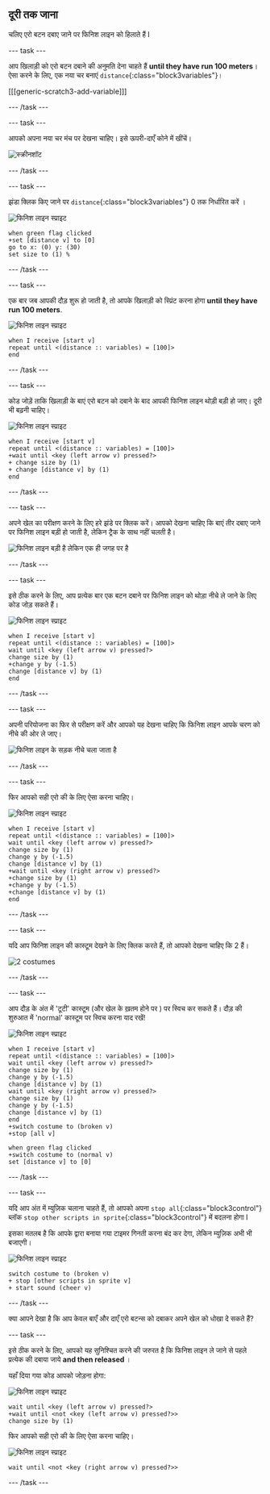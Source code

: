## दूरी तक जाना

चलिए एरो बटन दबाए जाने पर फिनिश लाइन को हिलाते हैं I

--- task ---

आप खिलाड़ी को एरो बटन दबाने की अनुमति देना चाहते हैं __until they have run 100 meters__। ऐसा करने के लिए, एक नया चर बनाएं `distance`{:class="block3variables"}।

[[[generic-scratch3-add-variable]]]

--- /task ---

--- task ---

आपको अपना नया चर मंच पर देखना चाहिए। इसे ऊपरी-दाएँ कोने में खींचें।

![स्क्रीनशॉट](images/sprint-distance-drag.png)

--- /task ---

--- task ---

झंडा क्लिक किए जाने पर  `distance`{:class="block3variables"} 0 तक निर्धारित करें ।

![फिनिश लाइन स्प्राइट](images/finish-line-sprite.png)

```blocks3
when green flag clicked
+set [distance v] to [0]
go to x: (0) y: (30)
set size to (1) %
```

--- /task ---

--- task ---

एक बार जब आपकी दौड़ शुरू हो जाती है, तो आपके खिलाड़ी को स्प्रिंट करना होगा  __until they have run 100 meters__.

![फिनिश लाइन स्प्राइट](images/finish-line-sprite.png)

```blocks3
when I receive [start v]
repeat until <(distance :: variables) = [100]>
end 
```

--- /task ---

--- task ---

कोड जोड़ें ताकि खिलाड़ी के बाएं एरो बटन को दबाने के बाद आपकी फिनिश लाइन थोड़ी बड़ी हो जाए। दूरी भी बढ़नी चाहिए।

![फिनिश लाइन स्प्राइट](images/finish-line-sprite.png)

```blocks3
when I receive [start v]
repeat until <(distance :: variables) = [100]>
+wait until <key (left arrow v) pressed?>
+ change size by (1)
+ change [distance v] by (1)
end 
```

--- /task ---

--- task ---

अपने खेल का परीक्षण करने के लिए हरे झंडे पर क्लिक करें। आपको देखना चाहिए कि बाएं तीर दबाए जाने पर फिनिश लाइन बड़ी हो जाती है, लेकिन ट्रैक के साथ नहीं चलती है।

![फिनिश लाइन बड़ी है लेकिन एक ही जगह पर है](images/sprint-line-bug.png)

--- /task ---

--- task ---

इसे ठीक करने के लिए, आप प्रत्येक बार एक बटन दबाने पर फिनिश लाइन को थोड़ा नीचे ले जाने के लिए कोड जोड़ सकते हैं।

![फिनिश लाइन स्प्राइट](images/finish-line-sprite.png)

```blocks3
when I receive [start v]
repeat until <(distance :: variables) = [100]>
wait until <key (left arrow v) pressed?>
change size by (1)
+change y by (-1.5)
change [distance v] by (1)
end 
```

--- /task ---

--- task ---

अपनी परियोजना का फिर से परीक्षण करें और आपको यह देखना चाहिए कि फिनिश लाइन आपके चरण को नीचे की ओर ले जाए।

![फिनिश लाइन के सड़क नीचे चला जाता है](images/sprint-line-fix-test.png)

--- /task ---

--- task ---

फिर आपको सही एरो की के लिए ऐसा करना चाहिए।

![फिनिश लाइन स्प्राइट](images/finish-line-sprite.png)

```blocks3
when I receive [start v]
repeat until <(distance :: variables) = [100]>
wait until <key (left arrow v) pressed?>
change size by (1)
change y by (-1.5)
change [distance v] by (1)
+wait until <key (right arrow v) pressed?>
+change size by (1)
+change y by (-1.5)
+change [distance v] by (1)
end 
```

--- /task ---

--- task ---

यदि आप फिनिश लाइन की कास्टूम देखने के लिए क्लिक करते हैं, तो आपको देखना चाहिए कि 2 हैं।

![2 costumes](images/sprint-line-costumes.png)

--- /task ---

--- task ---

आप दौड़ के अंत में 'टूटी' कास्टूम (और खेल के ख़तम होने पर ) पर स्विच कर सकते हैं। दौड़ की शुरुआत में 'normal' कास्टूम पर स्विच करना याद रखें!

![फिनिश लाइन स्प्राइट](images/finish-line-sprite.png)

```blocks3
when I receive [start v]
repeat until <(distance :: variables) = [100]>
wait until <key (left arrow v) pressed?>
change size by (1)
change y by (-1.5)
change [distance v] by (1)
wait until <key (right arrow v) pressed?>
change size by (1)
change y by (-1.5)
change [distance v] by (1)
end 
+switch costume to (broken v)
+stop [all v]
```

```blocks3
when green flag clicked
+switch costume to (normal v)
set [distance v] to [0]
```

--- /task ---

--- task ---

यदि आप अंत में म्युज़िक चलाना चाहते हैं, तो आपको अपना `stop all`{:class="block3control"} ब्लॉक `stop other scripts in sprite`{:class="block3control"} में बदलना होगा I

इसका मतलब है कि आपके द्वारा बनाया गया टाइमर गिनती करना बंद कर देगा, लेकिन म्युज़िक अभी भी बजाएगी।

![फिनिश लाइन स्प्राइट](images/finish-line-sprite.png)

```blocks3
switch costume to (broken v)
+ stop [other scripts in sprite v]
+ start sound (cheer v)
```

--- /task ---

क्या आपने देखा है कि आप केवल बाएँ और दाएँ एरो बटन्स को दबाकर अपने खेल को धोखा दे सकते हैं?

--- task ---

इसे ठीक करने के लिए, आपको यह सुनिश्चित करने की जरुरत है कि फिनिश लाइन ले जाने से पहले प्रत्येक की दबाया जाये __and then released__ ।

यहाँ दिया गया कोड आपको जोड़ना होगा:

![फिनिश लाइन स्प्राइट](images/finish-line-sprite.png)

```blocks3
wait until <key (left arrow v) pressed?>
+wait until <not <key (left arrow v) pressed?>>
change size by (1)
```

फिर आपको सही एरो की के लिए ऐसा करना चाहिए।

![फिनिश लाइन स्प्राइट](images/finish-line-sprite.png)

```blocks3
wait until <not <key (right arrow v) pressed?>>
```

--- /task ---
